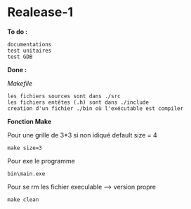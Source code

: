 Realease-1
==

**To do :**

	documentations
	test unitaires
	test GDB

**Done :**

_Makefile_

	les fichiers sources sont dans ./src
	les fichiers entêtes (.h) sont dans ./include
	creation d'un fichier ./bin où l'exécutable est compiler

**Fonction Make**

Pour une grille de 3*3 si non idiqué default size = 4

```
make size=3
```
Pour exe le programme

```
bin\main.exe
```

Pour se rm les fichier execulable --> version propre


```
make clean
```

